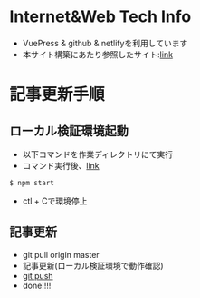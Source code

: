 # Internet&Web Tech Info

- VuePress & github & netlifyを利用しています
- 本サイト構築にあたり参照したサイト:[link](https://qiita.com/ozaki25/items/a1988b01f83f6616b7f9)

# 記事更新手順

## ローカル検証環境起動
- 以下コマンドを作業ディレクトリにて実行
- コマンド実行後、[link](http://localhost:8080)
```
$ npm start
```
- ctl + Cで環境停止

## 記事更新
- git pull origin master
- 記事更新(ローカル検証環境で動作確認)
- [git push](https://to-be-loved.net/github-how-to-update/)
- done!!!!
